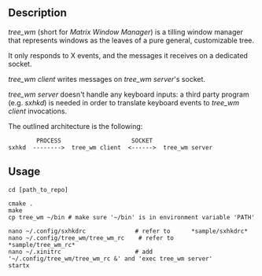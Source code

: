 ## Description

*tree_wm* (short for *Matrix Window Manager*) is a tilling window manager that represents windows as the leaves of a pure general, customizable tree.

It only responds to X events, and the messages it receives on a dedicated socket.

*tree_wm client* writes messages on *tree_wm server*'s socket.

*tree_wm server* doesn't handle any keyboard inputs: a third party program (e.g. *sxhkd*) is needed in order to translate keyboard events to *tree_wm client* invocations.

The outlined architecture is the following:

```
        PROCESS                    SOCKET
sxhkd  -------->  tree_wm client  <------>  tree_wm server
```

## Usage

```
cd [path_to_repo]

cmake .
make
cp tree_wm ~/bin # make sure '~/bin' is in environment variable 'PATH'

nano ~/.config/sxhkdrc              # refer to      *sample/sxhkdrc*
nano ~/.config/tree_wm/tree_wm_rc    # refer to      *sample/tree_wm_rc*
nano ~/.xinitrc                     # add           '~/.config/tree_wm/tree_wm_rc &' and 'exec tree_wm server'
startx
```
